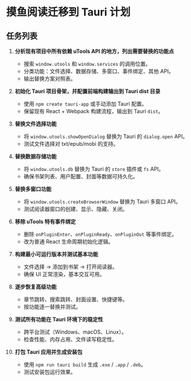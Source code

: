 # 摸鱼阅读迁移到 Tauri 计划

## 任务列表

1. **分析现有项目中所有依赖 uTools API 的地方，列出需要替换的功能点**
   - 搜索 `window.utools` 和 `window.services` 的调用位置。
   - 分类功能：文件选择、数据存储、多窗口、事件绑定、其他 API。
   - 输出替换方案对照表。

2. **初始化 Tauri 项目骨架，并配置前端构建输出到 Tauri dist 目录**
   - 使用 `npm create tauri-app` 或手动添加 Tauri 配置。
   - 保留现有 React + Webpack 构建流程，输出到 Tauri `dist`。

3. **替换文件选择功能**
   - 将 `window.utools.showOpenDialog` 替换为 Tauri 的 `dialog.open` API。
   - 测试文件选择对 txt/epub/mobi 的支持。

4. **替换数据存储功能**
   - 将 `window.utools.db` 替换为 Tauri 的 `store` 插件或 `fs` API。
   - 确保书架列表、用户配置、封面等数据可持久化。

5. **替换多窗口功能**
   - 将 `window.utools.createBrowserWindow` 替换为 Tauri 多窗口 API。
   - 测试阅读器窗口的创建、显示、隐藏、关闭。

6. **移除 uTools 特有事件绑定**
   - 删除 `onPluginEnter`、`onPluginReady`、`onPluginOut` 等事件绑定。
   - 改为普通 React 生命周期初始化逻辑。

7. **构建最小可运行版本并测试基本功能**
   - 文件选择 → 添加到书架 → 打开阅读器。
   - 确保 UI 正常渲染，基本交互可用。

8. **逐步恢复高级功能**
   - 章节跳转、搜索跳转、封面设置、快捷键等。
   - 按功能逐一替换并测试。

9. **测试所有功能在 Tauri 环境下的稳定性**
   - 跨平台测试（Windows、macOS、Linux）。
   - 检查性能、内存占用、文件读写稳定性。

10. **打包 Tauri 应用并生成安装包**
    - 使用 `npm run tauri build` 生成 `.exe` / `.app` / `.deb`。
    - 测试安装包运行效果。
